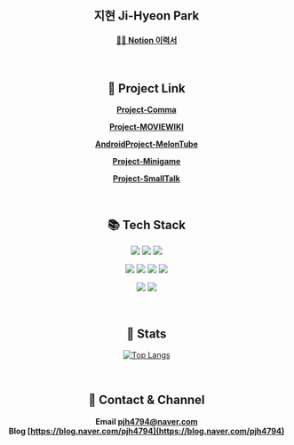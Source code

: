 <div align="center">

## 지현 Ji-Hyeon Park

#### [👩‍💻 Notion 이력서](https://www.notion.so/Jihyeon-Park-7bd1fdaf593248ff85afeca8b250eddb)

</div>

<br>

<div align = "center">

## 🔗 Project Link

**[Project-Comma](https://github.com/log2348/Project-Comma)**

**[Project-MOVIEWIKI](https://github.com/log2348/Project-MOVIEWIKI)**

**[AndroidProject-MelonTube](https://github.com/log2348/AndroidProject-MelonTube)**

**[Project-Minigame](https://github.com/log2348/Project-Minigame)**

**[Project-SmallTalk](https://github.com/log2348/socket_project)**

</div>
<br>


<div align = "center">

## 📚 Tech Stack

<img src="https://img.shields.io/badge/java-007396?style=for-the-badge&logo=java&logoColor=white"> <img src="https://img.shields.io/badge/springboot-6DB33F?style=for-the-badge&logo=springboot&logoColor=white"> <img src="https://img.shields.io/badge/mysql-4479A1?style=for-the-badge&logo=mysql&logoColor=white">

<img src="https://img.shields.io/badge/javascript-F7DF1E?style=for-the-badge&logo=javascript&logoColor=black"> <img src="https://img.shields.io/badge/css-F43059?style=for-the-badge&logo=css3&logoColor=white"> <img src="https://img.shields.io/badge/html5-E34F26?style=for-the-badge&logo=html5&logoColor=white"> <img src="https://img.shields.io/badge/jquery-0769AD?style=for-the-badge&logo=jquery&logoColor=white">

<img src="https://img.shields.io/badge/Android-3DDC84?style=for-the-badge&logo=Android&logoColor=white"> <img src="https://img.shields.io/badge/flutter-02569B?style=for-the-badge&logo=flutter&logoColor=white">

</div>
<br>

<div align = "center">

## 🎯 Stats
[![Top Langs](https://github-readme-stats.vercel.app/api/top-langs/?username=log2348&layout=compact)](https://github.com/log2348/github-readme-stats)

</div>

<br>

<div align = "center">

## 💌 Contact & Channel
**Email [pjh4794@naver.com](pjh4794@naver.com)** <br>
**Blog [https://blog.naver.com/pjh4794](https://blog.naver.com/pjh4794)**
</div>

<br>
